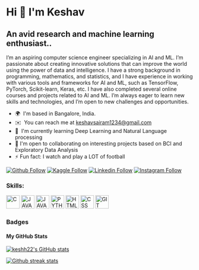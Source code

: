 # Hi 👋 I'm Keshav
## An avid research and machine learning enthusiast..
I’m an aspiring computer science engineer specializing in AI and ML. I’m passionate about creating innovative solutions that can improve the world using the power of data and intelligence.  I have a strong background in programming, mathematics, and statistics, and I have experience in working with various tools and frameworks for AI and ML, such as TensorFlow, PyTorch, Scikit-learn, Keras, etc. I have also completed several online courses and projects related to AI and ML.  I’m always eager to learn new skills and technologies, and I’m open to new challenges and opportunities.

* 🌍  I'm based in Bangalore, India.
* ✉️  You can reach me at [keshavsairam1234@gmail.com](mailto:keshavsairam1234@gmail.com)
* 🧠  I'm currently learning Deep Learning and Natural Language processing
* 🤝  I'm open to collaborating on interesting projects based on BCI and Exploratory Data Analysis
* ⚡ Fun fact: I watch and play a LOT of football

[![Github Follow](https://img.shields.io/badge/Github-100000?style=plastic&logo=github&logoColor=white)](https://github.com/keshh22)
[![Kaggle Follow](https://img.shields.io/badge/Kaggle-20BEFF?style=plastic&logo=kaggle&logoColor=white)](https://kaggle.com/keshh22)
[![Linkedin Follow](https://img.shields.io/badge/Linkedin-0077B5?style=plastic&logo=linkedin&logoColor=white)](https://www.linkedin.com/in/kesh22/)
[![Instagram Follow](https://img.shields.io/badge/Instagram-E4405F?style=plastic&logo=instagram&logoColor=white)](https://instagram.com/whoiskesh)


<h3 align="left">Skills:</h3>
<p align="left">

<a href="https://docs.microsoft.com/en-us/cpp/?view=msvc-170" target="_blank" rel="noreferrer"><img src="https://cdn.jsdelivr.net/gh/devicons/devicon/icons/c/c-original.svg" width="36" height="36" alt="C" /></a>
<a href="https://docs.oracle.com/en/java/" target="_blank" rel="noreferrer"><img src="https://cdn.jsdelivr.net/gh/devicons/devicon/icons/java/java-original.svg" width="36" height="36" alt="JAVA" /></a>
<a href="https://www.javascript.com/" target="_blank" rel="noreferrer"><img src="https://cdn.jsdelivr.net/gh/devicons/devicon/icons/javascript/javascript-original.svg" width="36" height="36" alt="JAVASCRIPT" /></a>
<a href="https://www.python.org/" target="_blank" rel="noreferrer"><img src="https://cdn.jsdelivr.net/gh/devicons/devicon/icons/python/python-original.svg" width="36" height="36" alt="PYTHON" /></a>
<a href="https://developer.mozilla.org/en-US/docs/Web/HTML" target="_blank" rel="noreferrer"><img src="https://cdn.jsdelivr.net/gh/devicons/devicon/icons/html5/html5-original.svg" width="36" height="36" alt="HTML" /></a> 
<a href="https://developer.mozilla.org/en-US/docs/Web/CSS" target="_blank" rel="noreferrer"><img src="https://cdn.jsdelivr.net/gh/devicons/devicon/icons/css3/css3-original.svg" width="36" height="36" alt="CSS" /></a> 
<a href="https://git-scm.com/" target="_blank" rel="noreferrer"><img src="https://cdn.jsdelivr.net/gh/devicons/devicon/icons/git/git-original.svg" width="36" height="36" alt="GIT" /></a>

</p>


### Badges

<h4>My GitHub Stats</h4>
<a href="http://www.github.com/keshh22"><img src="https://github-readme-stats.vercel.app/api?username=keshh22&show_icons=true&title_color=70a5fd&icon_color=bf91f3&text_color=38bdae&bg_color=1a1b27&hide_border=true" alt="keshh22's GitHub stats" /></a>

<a href="http://www.github.com/keshh22"><img src="https://github-readme-streak-stats.herokuapp.com/?user=keshh22&stroke=70a5fd&background=1a1b27&ring=70a5fd&fire=bf91f3&currStreakNum=bf91f3&currStreakLabel=bf91f3&sideNums=70a5fd&sideLabels=70a5fd&dates=38bdae&hide_border=true" alt="Github streak stats"/></a>





